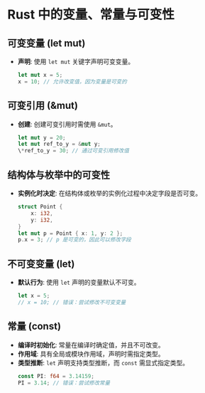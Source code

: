 # Rust 中的变量、常量与可变性

## 可变变量 (let mut)

-   **声明**: 使用 `let mut` 关键字声明可变变量。

    ```Rust
    let mut x = 5;
    x = 10; // 允许改变值，因为变量是可变的
    ```

## 可变引用 (&mut)

-   **创建**: 创建可变引用时需使用 `&mut`。
    ```Rust
    let mut y = 20;
    let mut ref_to_y = &mut y;
    \*ref_to_y = 30; // 通过可变引用修改值
    ```

## 结构体与枚举中的可变性

-   **实例化时决定**: 在结构体或枚举的实例化过程中决定字段是否可变。
    ```Rust
    struct Point {
        x: i32,
        y: i32,
    }
    let mut p = Point { x: 1, y: 2 };
    p.x = 3; // p 是可变的，因此可以修改字段
    ```

## 不可变变量 (let)

-   **默认行为**: 使用 `let` 声明的变量默认不可变。
    ```Rust
    let x = 5;
    // x = 10; // 错误：尝试修改不可变变量
    ```

## 常量 (const)

-   **编译时初始化**: 常量在编译时确定值，并且不可改变。
-   **作用域**: 具有全局或模块作用域，声明时需指定类型。
-   **类型推断**: `let` 声明支持类型推断，而 `const` 需显式指定类型。
    ```Rust
    const PI: f64 = 3.14159;
    PI = 3.14; // 错误：尝试修改常量
    ```

